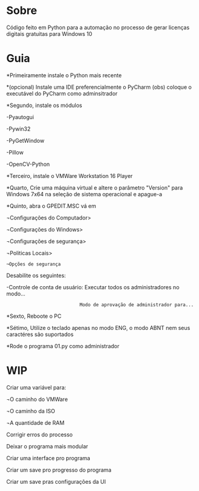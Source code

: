 # Sobre
Código feito em Python para a automação no processo de gerar licenças digitais gratuitas para Windows 10

# Guia
*Primeiramente instale o Python mais recente

*(opcional) Instale uma IDE preferencialmente o PyCharm
(obs) coloque o executável do PyCharm como adminsitrador

*Segundo, instale os módulos

-Pyautogui

-Pywin32

-PyGetWindow

-Pillow

-OpenCV-Python

*Terceiro, instale o VMWare Workstation 16 Player

*Quarto, Crie uma máquina virtual e altere o parâmetro "Version"
para Windows 7x64 na seleção de sistema operacional e apague-a

*Quinto, abra o GPEDIT.MSC vá em

¬Configurações do Computador>

 ¬Configurações do Windows>

  ¬Configurações de segurança>

   ¬Politicas Locais>

    ¬Opções de segurança

Desabilite os seguintes:

-Controle de conta de usuário: Executar todos os administradores no modo...

                               Modo de aprovação de administrador para...

*Sexto, Reboote o PC  

*Sétimo, Utilize o teclado apenas no modo ENG, o modo ABNT nem seus caractéres são suportados

*Rode o programa 01.py como administrador

# WIP

Criar uma variável para:

¬O caminho do VMWare

¬O caminho da ISO 

¬A quantidade de RAM



Corrigir erros do processo



Deixar o programa mais modular


Criar uma interface pro programa


Criar um save pro progresso do programa

Criar um save pras configurações da UI

